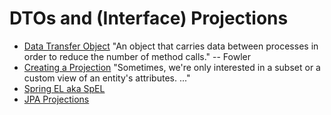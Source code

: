 # DTOs and (Interface) Projections

* [Data Transfer Object](https://martinfowler.com/eaaCatalog/dataTransferObject.html)
  "An object that carries data between processes in order to reduce the number of method calls." -- Fowler
* [Creating a Projection](https://www.baeldung.com/spring-data-rest-projections-excerpts#creating-a-projection)
  "Sometimes, we're only interested in a subset or a custom view of an entity's attributes. ..."
* [Spring EL aka SpEL](https://docs.spring.io/spring-framework/docs/3.2.x/spring-framework-reference/html/expressions.html)
* [JPA Projections](https://docs.spring.io/spring-data/jpa/docs/current/reference/html/#projections)
